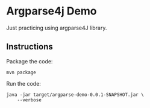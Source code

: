 # Argparse4j Demo

Just practicing using argparse4J library.

## Instructions

Package the code:

    mvn package

Run the code:

    java -jar target/argparse-demo-0.0.1-SNAPSHOT.jar \
        --verbose
